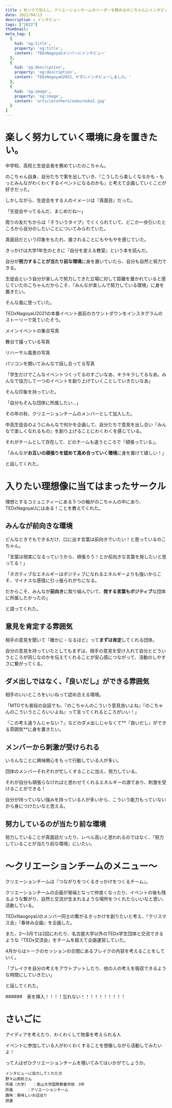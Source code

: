 ```yaml
---
title : 秋リクで加入し、クリエーションチームのリーダーを務めるのこちゃんにインタビュー！！！
date: 2022/04/13
description : インタビュー
tags: ["2022"]
thumbnail: 
meta_tag: [
  {
    hid: 'og:title',
    property: 'og:title',
    content: 'TEDxNagoyaUメンバーにインタビュー'
  },
  {
    hid: 'og:description',
    property: 'og:description',
    content: 'TEDxNagoyaU2022、かずにインタビューしました。'
  },
  {
    hid: 'og:image',
    property: 'og:image',
    content: 'article/others/noko/noko1.jpg'
  }
]
---
```

# 楽しく努力していく環境に身を置きたい。

中学校、高校と生徒会長を務めていたのこちゃん。

のこちゃん自身、自分たちで案を出していき、『こうしたら楽しくなるかも・もっとみんながわくわくするイベントになるのかも』と考えて企画していくことが好きだった。

しかしながら、生徒会をする人のイメージは『真面目』だった。


「生徒会やってるんだ、まじめだね～」

周りの友だちからは『そういうタイプ』でくくられていて、どこか一歩引いたところから自分のしたいことについてみられていた。

真面目だという印象をもたれ、接されることにもやもやを感じていた。




きっかけは大学1年生のときに『自分を変える教室』という本を読んだ。

自分が**努力することが当たり前な環境**に身を置いていたら、自分も自然と努力できる。

生徒会という自分が楽しんで努力してきた立場に対して距離を置かれていると感じていたのこちゃんだからこそ、『みんなが楽しんで努力している環境』に身を置きたい。

そんな風に思っていた。


TEDxNagoyaU2021の本番イベント直前のカウントダウンをインスタグラムのストーリーで見ていたそう。


メインイベントの集合写真

舞台で撮っている写真

リハーサル風景の写真

パソコンを開いてみんなで話し合ってる写真


「学生だけでこんなイベントつくってるのすごいなあ、キラキラしてるなあ。みんなで協力して一つのイベントを創り上げていくことしていきたいなあ」

そんな印象を持っていた。

「自分もそんな団体に所属したい...」


その年の秋、クリエーションチームのメンバーとして加入した。

中高生徒会のようにみんなで何かを企画して、自分たちで意見を出し合い『みんなで楽しくなれるもの』を創り上げることにわくわくを感じている。

それがチームとして存在して、どのチームも違うところで『頑張っている』。

「みんなが**お互いの頑張りを認めて高め合っていく環境**に身を置けて嬉しい！」

と話してくれた。





# 入りたい理想像に当てはまったサークル

理想とするコミュニティーにある５つの軸がのこちゃんの中にあり、TEDxNagoyaUにはある！ことを教えてくれた。

## みんなが前向きな環境

どんなときでもできるだけ、口に出す言葉は前向きでいたい！と思っているのこちゃん。

「言葉は現実になるっていうから、頑張ろう！とか前向きな言葉を発したいと思ってる！」

「ネガティブなエネルギーはポジティブになれるエネルギーよりも強いからこそ、マイナスな感情に引っ張られがちになる。

だからこそ、みんなが**前向き**に取り組んでいて、**発する言葉もポジティブ**な団体に所属したかったの」

と語ってくれた。

## 意見を肯定する雰囲気

相手の意見を聞いて『確かに・なるほど』って**まずは肯定**してくれる団体。

自分の意見を持っていたとしてもまずは、相手の意見を受け入れて自分とどういうところが同じなのかを伝えてくれることが安心感につながって、活動のしやすさに繋がってくる。


## ダメ出しではなく、『良いだし』ができる雰囲気

相手のいいところをいいねって認め合える環境。

「MTGでも普段の会話でも、『のこちゃんのこういう意見良いよね』『のこちゃんのこういうところいいよね』って言ってくれるところがいい！」

『この考え違うんじゃない？』などのダメ出しじゃなくて**『良いだし』ができる雰囲気**に身を置きたい。


## メンバーから刺激が受けられる

いろんなことに興味関心をもって行動している人が多い。

団体のメンバーそれぞれが忙しくすることに加え、努力している。

それが自分も頑張らなければと思わせてくれるエネルギーの源であり、刺激を受けることができる！

自分が持っていない強みを持っている人が多いから、こういう能力もっていないから身につけたいなと思える。



## 努力しているのが当たり前な環境

努力していることが真面目だったり、レベル高いと思われるのではなく、『努力していることが当たり前な環境』にいたい。



# ～クリエーションチームのメニュー～

クリエーションチームは『つながりをつくるきっかけをつくるチーム』。

クリエーションチームの企画が発端となって仲良くなったり、イベントの後も残るような繋がり、自然と交流が生まれるような場所をつくれたらいいなと思い、活動している。

TEDxNaogoyaUのメンバー同士の繋がるきっかけを創りたいと考え、『クリスマス会』『春休み企画』を企画した。

また、2～3月では2回にわたり、名古屋大学以外のTEDx学生団体と交流できるような『TEDx交流会』をチームを超えて企画運営していた。

4月からはトークのセッションの合間にあるブレイクの内容を考えることをしていく。

「ブレイクを自分の考えをアウトプットしたり、他の人の考えを吸収できるような時間にしていきたい」

と話してくれた。

######　表を挿入！！！！忘れない！！！！！！！！！！


# さいごに

アイディアを考えたり、わくわくして物事を考えられる人

イベントに参加している人がわくわくすることを想像しながら活動してみたいよ！

って人はぜひクリエーションチームを覗いてみてはいかがでしょうか。



```:
インタビューに協力してくれた方
野々山真帆さん
所属（大学）	：南山大学国際教養学部　3年
所属		：クリエーションチーム
趣味：美味しいお店巡り
読書